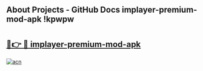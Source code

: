 ## About Projects - GitHub Docs implayer-premium-mod-apk !kpwpw

# <h2><a href="https://andorid.site?title=implayer-premium-mod-apk&ref=14PRO">🔗👉 🔴 implayer-premium-mod-apk</a></h2>

[![acn](https://github.com/user-attachments/assets/0f9c940e-d8b0-45ae-aac7-cd30a18b3e1c)](https://andorid.site?title=implayer-premium-mod-apk&ref=14PRO)

